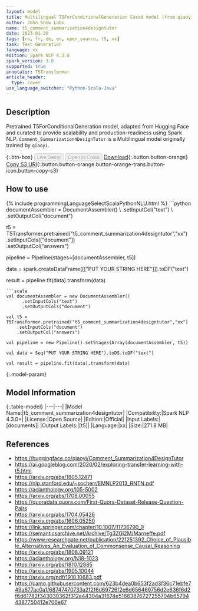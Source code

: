 ```yaml
---
layout: model
title: Multilingual T5ForConditionalGeneration Cased model (from qiaoyi)
author: John Snow Labs
name: t5_comment_summarization4designtutor
date: 2023-01-30
tags: [ro, fr, de, en, open_source, t5, xx]
task: Text Generation
language: xx
edition: Spark NLP 4.3.0
spark_version: 3.0
supported: true
annotator: T5Transformer
article_header:
  type: cover
use_language_switcher: "Python-Scala-Java"
---
```


## Description

Pretrained T5ForConditionalGeneration model, adapted from Hugging Face and curated to provide scalability and production-readiness using Spark NLP. `Comment_Summarization4DesignTutor` is a Multilingual model originally trained by `qiaoyi`.

{:.btn-box}
<button class="button button-orange" disabled>Live Demo</button>
<button class="button button-orange" disabled>Open in Colab</button>
[Download](https://s3.amazonaws.com/auxdata.johnsnowlabs.com/public/models/t5_comment_summarization4designtutor_xx_4.3.0_3.0_1675096380129.zip){:.button.button-orange}
[Copy S3 URI](s3://auxdata.johnsnowlabs.com/public/models/t5_comment_summarization4designtutor_xx_4.3.0_3.0_1675096380129.zip){:.button.button-orange.button-orange-trans.button-icon.button-copy-s3}

## How to use



<div class="tabs-box" markdown="1">
{% include programmingLanguageSelectScalaPythonNLU.html %}
```python
documentAssembler = DocumentAssembler() \
    .setInputCol("text") \
    .setOutputCol("document")

t5 = T5Transformer.pretrained("t5_comment_summarization4designtutor","xx") \
    .setInputCols(["document"]) \
    .setOutputCol("answers")

pipeline = Pipeline(stages=[documentAssembler, t5])

data = spark.createDataFrame([["PUT YOUR STRING HERE"]]).toDF("text")

result = pipeline.fit(data).transform(data)
```
```scala
val documentAssembler = new DocumentAssembler()
      .setInputCols("text")
      .setOutputCols("document")

val t5 = T5Transformer.pretrained("t5_comment_summarization4designtutor","xx")
    .setInputCols("document")
    .setOutputCol("answers")

val pipeline = new Pipeline().setStages(Array(documentAssembler, t5))

val data = Seq("PUT YOUR STRING HERE").toDS.toDF("text")

val result = pipeline.fit(data).transform(data)
```
</div>

{:.model-param}
## Model Information

{:.table-model}
|---|---|
|Model Name:|t5_comment_summarization4designtutor|
|Compatibility:|Spark NLP 4.3.0+|
|License:|Open Source|
|Edition:|Official|
|Input Labels:|[documents]|
|Output Labels:|[t5]|
|Language:|xx|
|Size:|271.8 MB|

## References

- https://huggingface.co/qiaoyi/Comment_Summarization4DesignTutor
- https://ai.googleblog.com/2020/02/exploring-transfer-learning-with-t5.html
- https://arxiv.org/abs/1805.12471
- https://nlp.stanford.edu/~socherr/EMNLP2013_RNTN.pdf
- https://aclanthology.org/I05-5002
- https://arxiv.org/abs/1708.00055
- https://quoradata.quora.com/First-Quora-Dataset-Release-Question-Pairs
- https://arxiv.org/abs/1704.05426
- https://arxiv.org/abs/1606.05250
- https://link.springer.com/chapter/10.1007/11736790_9
- https://semanticsarchive.net/Archive/Tg3ZGI2M/Marneffe.pdf
- https://www.researchgate.net/publication/221251392_Choice_of_Plausible_Alternatives_An_Evaluation_of_Commonsense_Causal_Reasoning
- https://arxiv.org/abs/1808.09121
- https://aclanthology.org/N18-1023
- https://arxiv.org/abs/1810.12885
- https://arxiv.org/abs/1905.10044
- https://arxiv.org/pdf/1910.10683.pdf
- https://camo.githubusercontent.com/623b4dea0b653f2ad3f36c71ebfe749a677ac0a1/68747470733a2f2f6d69726f2e6d656469756d2e636f6d2f6d61782f343030362f312a44304a31674e51663876727255704b657944387750412e706e67
